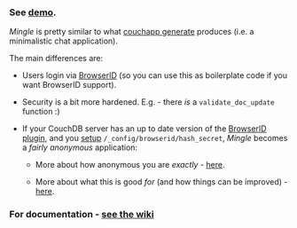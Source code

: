 ### See [demo](https://thedod.iriscouch.com/mingle/_design/mingle/_rewrite/).

_Mingle_ is pretty similar to what [couchapp generate](http://www.couchapp.org/page/getting-started)
produces (i.e. a minimalistic chat application).

The main differences are:

* Users login via [BrowserID](https://browserid.org) (so you can use this as boilerplate code
  if you want BrowserID support).

* Security is a bit more hardened. E.g. - there _is_ a `validate_doc_update` function :)

* If your CouchDB server has an up to date version of the
  [BrowserID plugin](https://github.com/iriscouch/browserid_couchdb/),
  and you [setup](https://github.com/iriscouch/browserid_couchdb/commit/44a8deacdda6e2049cc37fc66e7360166b22cc76#L0R45)
 `/_config/browserid/hash_secret`, _Mingle_ becomes a _fairly anonymous_ application:

    * More about how anonymous you are _exactly_ - [here](https://github.com/thedod/Mingle/wiki/How-anonymous-is-fairly-anonymous).

    * More about what this is good _for_ (and how things can be improved) -
      [here](http://couchappsec.couch.it/Anonymous_accountability). 

### For documentation - [see the wiki](https://github.com/thedod/Mingle/wiki/)
